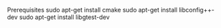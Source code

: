 Prerequisites
sudo apt-get install cmake
sudo apt-get install libconfig++-dev
sudo apt-get install libgtest-dev